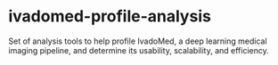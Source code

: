 # ivadomed-profile-analysis
Set of analysis tools to help profile IvadoMed, a deep learning medical imaging pipeline, and determine its usability, scalability, and efficiency.
